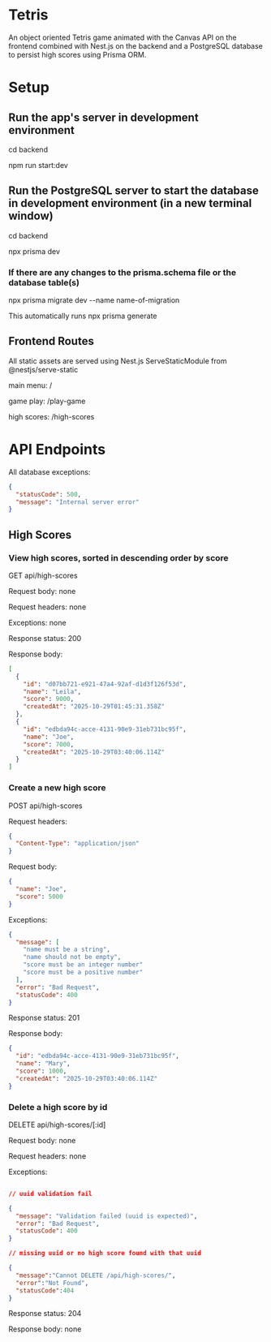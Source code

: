 # Tetris

An object oriented Tetris game animated with the Canvas API on the frontend combined with Nest.js on the backend and a PostgreSQL database to persist high scores using Prisma ORM.

# Setup

## Run the app's server in development environment

cd backend

npm run start:dev

## Run the PostgreSQL server to start the database in development environment (in a new terminal window)

cd backend

npx prisma dev

### If there are any changes to the prisma.schema file or the database table(s)

npx prisma migrate dev --name name-of-migration

This automatically runs npx prisma generate

## Frontend Routes

All static assets are served using Nest.js ServeStaticModule from @nestjs/serve-static

main menu: /

game play: /play-game

high scores: /high-scores

# API Endpoints

All database exceptions:

```json
{
  "statusCode": 500,
  "message": "Internal server error"
}
```

## High Scores

### View high scores, sorted in descending order by score

GET api/high-scores

Request body: none

Request headers: none

Exceptions: none

Response status: 200

Response body:

```json
[
  {
    "id": "d07bb721-e921-47a4-92af-d1d3f126f53d",
    "name": "Leila",
    "score": 9000,
    "createdAt": "2025-10-29T01:45:31.358Z"
  },
  {
    "id": "edbda94c-acce-4131-90e9-31eb731bc95f",
    "name": "Joe",
    "score": 7000,
    "createdAt": "2025-10-29T03:40:06.114Z"
  }
]
```

### Create a new high score

POST api/high-scores

Request headers:

```json
{
  "Content-Type": "application/json"
}
```

Request body:

```json
{
  "name": "Joe",
  "score": 5000
}
```

Exceptions:

```json
{
  "message": [
    "name must be a string",
    "name should not be empty",
    "score must be an integer number"
    "score must be a positive number"
  ],
  "error": "Bad Request",
  "statusCode": 400
}
```

Response status: 201

Response body:

```json
{
  "id": "edbda94c-acce-4131-90e9-31eb731bc95f",
  "name": "Mary",
  "score": 1000,
  "createdAt": "2025-10-29T03:40:06.114Z"
}
```

### Delete a high score by id

DELETE api/high-scores/[:id]

Request body: none

Request headers: none

Exceptions:

```json

// uuid validation fail

{
  "message": "Validation failed (uuid is expected)",
  "error": "Bad Request",
  "statusCode": 400
}

// missing uuid or no high score found with that uuid

{
  "message":"Cannot DELETE /api/high-scores/",
  "error":"Not Found",
  "statusCode":404
}
```

Response status: 204

Response body: none
